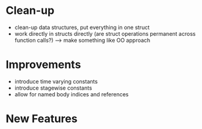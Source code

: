 # Clean-up
* clean-up data structures, put everything in one struct
* work directly in structs directly (are struct operations permanent across function calls?) --> make something like OO approach

# Improvements
* introduce time varying constants
* introduce stagewise constants
* allow for named body indices and references

# New Features
